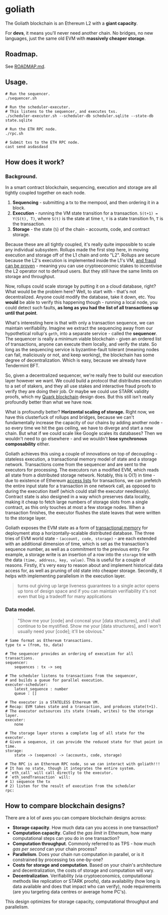 goliath
=======

The Goliath blockchain is an Ethereum L2 with a **giant capacity**.

For **devs**, it means you'll never need another chain. No bridges, no new languages, just the same old EVM with **massively cheaper storage**. 

## Roadmap.

See [ROADMAP.md](./ROADMAP.md).

## Usage.

```
# Run the sequencer.
./sequencer.sh

# Run the scheduler-executer.
# This listens to the sequencer, and executes txs.
./scheduler-executer.sh --scheduler-db scheduler.sqlite --state-db state.sqlite

# Run the ETH RPC node.
./rpc.sh

# Submit txs to the ETH RPC node.
cast send asdasdasd
```

## How does it work?

### Background.

In a smart contract blockchain, sequencing, execution and storage are all tightly coupled together on each node. 

 1. **Sequencing** - submitting a tx to the mempool, and then ordering it in a block.
 2. **Execution** - running the VM state transition for a transaction. `S(t+1) = Y(S(t), T)`, where `S(t)` is the state at time `t`, `Y` is a state transition fn, `T` is the transaction.
 3. **Storage** - the state (`S`) of the chain - accounts, code, and contract storage.

Because these are all tightly coupled, it's really quite impossible to scale any individual subsystem. Rollups made the first step here, in moving execution and storage off of the L1 chain and onto "L2". Rollups are secure because the L2's execution is implemented inside the L1's VM, [and fraud can be proven](https://github.com/ethereum-optimism/cannon) - meaning you can use cryptoeconomic stakes to incentivise the L2 operator not to defraud users. But they still have the same limits on storage and throughput.

Now, rollups could scale storage by putting it on a cloud database, right? What would be the problem here? Well, to start with - that's not decentralized. Anyone could modify the database, take it down, etc. You **would** be able to verify this happening though - running a local node, you could detect such faults, **as long as you had the list of all transactions up until that point**. 

What's interesting here is that with only a transaction sequence, we can maintain verifiability. Imagine we extract the sequencing away from our hypothetical rollup's `geth`, into a separate service - called the **sequencer**. The sequencer is really a minimum viable blockchain - given an ordered list of transactions, anyone can execute them locally, and verify the state. So long as the sequencing service is byzantine-fault tolerant (meaning nodes can fail, maliciously or not, and keep working), the blockchain has some degree of decentralization. Which is easy, because we already have Tendermint BFT.

So, given a decentralized sequencer, we're really free to build our execution layer however we want. We could build a protocol that distributes execution to a set of stakers, and they all use stakes and interactive fraud proofs to verify they are doing their job. Or maybe we could use STARK validity proofs, which my [Quark blockchain](https://github.com/liamzebedee/quark-blockchain) design does. But this still isn't really profoundly better than what we have now.

What is profoundly better? **Horizontal scaling of storage.** Right now, we have this clusterfuck of rollups and bridges, because we can't fundamentally increase the capacity of our chains by adding another node - so every time we hit the gas ceiling, we have to diverge and start a new chain. But what if we could scale like Google scales its databases? Then we wouldn't need to go elsewhere - and we wouldn't **lose synchronous composability** either. 

Goliath achieves this using a couple of innovations on top of decoupling - stateless execution, a transactional memory model of state and a storage network. Transactions come from the sequencer and are sent to the executors for processing. The executors run a modified EVM, which reads all state from a distributed storage network. Notably, this is O(1) in time - due to existence of Ethereum [access lists](https://eips.ethereum.org/EIPS/eip-2930) for transactions, we can prefetch the entire input state for a transaction in one network call, as opposed to during the execution itself (which could stall the executor needlessly). Contract state is also designed in a way which preserves data locality, making it cheap to fetch large numbers of storage slots from a single contract, as this only touches at most a few storage nodes. When a transaction finishes, the executor flushes the state leaves that were written to the storage layer. 

Goliath exposes the EVM state as a form of [transactional memory](https://en.wikipedia.org/wiki/Multiversion_concurrency_control) for deployment atop a horizontally-scalable distributed database. The three tries of EVM world state - `(account, code, storage)` - are each extended with an additional dimension of time, which is set as the transaction's sequence number, as well as a commitment to the previous entry. For example, a storage write is an insertion of a row into the `storage` trie with the data `(time, address, key, value)`. This is useful for a couple of reasons. Firstly, it's very easy to reason about and implement historical data access for, as well as pruning of old state into cheaper storage. Secondly, it helps with implementing parallelism in the execution layer. 

> turns out giving up large liveness guarantees to a single actor opens up tons of design space and if you can maintain verifiability it's not even that big a tradeoff for many applications

### Data model.

> "Show me your [code] and conceal your [data structures], and I shall continue to be mystified. Show me your [data structures], and I won't usually need your [code]; it'll be obvious."

```
# Same format as Ethereum transactions.
type tx = (from, to, data)

# The sequencer provides an ordering of execution for all transactions.
sequencer:
    sequences : tx -> seq

# The scheduler listens to transactions from the sequencer,
# and builds a queue for parallel execution.
executer-scheduler:
    latest_sequence : number
    queue : []

# The executer is a STATELESS Ethereum VM.
# Recap: EVM takes state and a transaction, and produces state(t+1).
# The executor outsources its state (reads, writes) to the storage layer.
executer:
    none

# The storage layer stores a complete log of all state for the executer.
# Given a sequence, it can provide the reduced state for that point in time.
storage:
    state -> (sequence) -> (accounts, code, storage)

# The RPC is an Ethereum RPC node, so we can interact with goliath!!!
# It has no state, though it integrates the entire system.
# `eth_call` will call directly to the executor.
# `eth_sendTransaction` will:
# 1) sequence the tx
# 2) listen for the result of execution from the scheduler
rpc:
```

## How to compare blockchain designs?

There are a lot of axes you can compare blockchain designs across:

 * **Storage capacity**. How much data can you access in one transaction? 
 * **Computation capacity**. Called the *gas limit* in Ethereum, how many computational steps can you do in one transaction?
 * **Computation throughput**. Commonly referred to as TPS - how much *gas per second* can your chain process?
 * **Parallelism**. Does your chain run computation in parallel, or is it constrained by processing txs one-by-one? 
 * **Costs for storage and computation**. Based on your chain's architecture and decentralization, the costs of storage and computation will vary.
 * **Decentralization**. Verifiability (via cryptoeconomics, computational methods like replication or STARK proofs), data availability (how long is data available and does that impact who can verify), node requirements (are you targeting data centres or average home PC's).

This design optimizes for storage capacity, computational throughput and parallelism.


